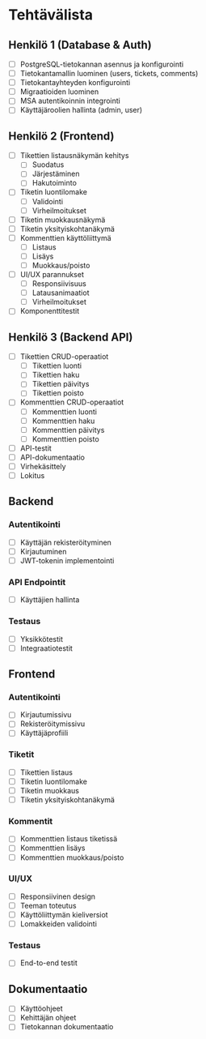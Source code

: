 # Tehtävälista

## Henkilö 1 (Database & Auth)
- [ ] PostgreSQL-tietokannan asennus ja konfigurointi
- [ ] Tietokantamallin luominen (users, tickets, comments)
- [ ] Tietokantayhteyden konfigurointi
- [ ] Migraatioiden luominen
- [ ] MSA autentikoinnin integrointi
- [ ] Käyttäjäroolien hallinta (admin, user)

## Henkilö 2 (Frontend)
- [ ] Tikettien listausnäkymän kehitys
  - [ ] Suodatus
  - [ ] Järjestäminen
  - [ ] Hakutoiminto
- [ ] Tiketin luontilomake
  - [ ] Validointi
  - [ ] Virheilmoitukset
- [ ] Tiketin muokkausnäkymä
- [ ] Tiketin yksityiskohtanäkymä
- [ ] Kommenttien käyttöliittymä
  - [ ] Listaus
  - [ ] Lisäys
  - [ ] Muokkaus/poisto
- [ ] UI/UX parannukset
  - [ ] Responsiivisuus
  - [ ] Latausanimaatiot
  - [ ] Virheilmoitukset
- [ ] Komponenttitestit

## Henkilö 3 (Backend API)
- [ ] Tikettien CRUD-operaatiot
  - [ ] Tikettien luonti
  - [ ] Tikettien haku
  - [ ] Tikettien päivitys
  - [ ] Tikettien poisto
- [ ] Kommenttien CRUD-operaatiot
  - [ ] Kommenttien luonti
  - [ ] Kommenttien haku
  - [ ] Kommenttien päivitys
  - [ ] Kommenttien poisto
- [ ] API-testit
- [ ] API-dokumentaatio
- [ ] Virhekäsittely
- [ ] Lokitus

## Backend

### Autentikointi
- [ ] Käyttäjän rekisteröityminen
- [ ] Kirjautuminen
- [ ] JWT-tokenin implementointi

### API Endpointit
- [ ] Käyttäjien hallinta

### Testaus
- [ ] Yksikkötestit
- [ ] Integraatiotestit

## Frontend

### Autentikointi
- [ ] Kirjautumissivu
- [ ] Rekisteröitymissivu
- [ ] Käyttäjäprofiili

### Tiketit
- [ ] Tikettien listaus
- [ ] Tiketin luontilomake
- [ ] Tiketin muokkaus
- [ ] Tiketin yksityiskohtanäkymä

### Kommentit
- [ ] Kommenttien listaus tiketissä
- [ ] Kommenttien lisäys
- [ ] Kommenttien muokkaus/poisto

### UI/UX
- [ ] Responsiivinen design
- [ ] Teeman toteutus
- [ ] Käyttöliittymän kieliversiot
- [ ] Lomakkeiden validointi

### Testaus
- [ ] End-to-end testit

## Dokumentaatio
- [ ] Käyttöohjeet
- [ ] Kehittäjän ohjeet
- [ ] Tietokannan dokumentaatio 